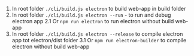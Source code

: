 1. In root folder ```./cli/build.js electron``` to build web-app in build folder
2. In root folder ```./cli/build.js electron --run``` - to run and debug electron app
    2.1 Or ```npm run electron``` to run electron without build web-app
3. In root folder ```./cli/build.js electron --release``` to compile electron app tot electron/dist folder
    3.1 Or ```npm run electron-builder``` to compile electron without build web-app

